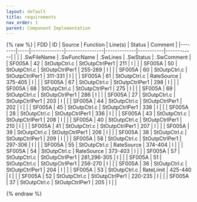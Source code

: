 ```yaml
---
layout: default
title: requirements
nav_order: 1
parent: Component Implementation
---
```

{% raw %}
| FDD    | ID  | Source       | Function       | Line(s)     | Status    | Comment    |
|--------|-----|--------------|----------------|-------------|-----------|------------|
|        |     | .SwFileName  | .SwFuncName    | .SwLines    | .SwStatus | .SwComment |
| SF005A | 42  | StOutpCtrl.c | StOutpCtrlPer1 | 211         | I         |            |
| SF005A | 50  | StOutpCtrl.c | StOutpCtrlPer1 | 255-269     | I         |            |
| SF005A | 60  | StOutpCtrl.c | StOutpCtrlPer1 | 311-331     | I         |            |
| SF005A | 61  | StOutpCtrl.c | RateSource     | 375-405     | I         |            |
| SF005A | 67  | StOutpCtrl.c | StOutpCtrlPer1 | 298         | I         |            |
| SF005A | 68  | StOutpCtrl.c | StOutpCtrlPer1 | 275         | I         |            |
| SF005A | 69  | StOutpCtrl.c | StOutpCtrlPer1 | 286         | I         |            |
| SF005A | 27  | StOutpCtrl.c | StOutpCtrlPer1 | 203         | I         |            |
| SF005A | 44  | StOutpCtrl.c | StOutpCtrlPer1 | 202         | I         |            |
| SF005A | 45  | StOutpCtrl.c | StOutpCtrlPer1 | 338         | I         |            |
| SF005A | 28  | StOutpCtrl.c | StOutpCtrlPer1 | 336         | I         |            |
| SF005A | 43  | StOutpCtrl.c | StOutpCtrlPer1 | 208         | I         |            |
| SF005A | 40  | StOutpCtrl.c | StOutpCtrlPer1 | 210         | I         |            |
| SF005A | 41  | StOutpCtrl.c | StOutpCtrlPer1 | 207         | I         |            |
| SF005A | 39  | StOutpCtrl.c | StOutpCtrlPer1 | 206         | I         |            |
| SF005A | 38  | StOutpCtrl.c | StOutpCtrlPer1 | 209         | I         |            |
| SF005A | 58  | StOutpCtrl.c | StOutpCtrlPer1 | 297-306     | I         |            |
| SF005A | 55  | StOutpCtrl.c | RateSource     | 374-404     | I         |            |
| SF005A | 54  | StOutpCtrl.c | RateSource     | 373-403     | I         |            |
| SF005A | 57  | StOutpCtrl.c | StOutpCtrlPer1 | 281,296-305 | I         |            |
| SF005A | 51  | StOutpCtrl.c | StOutpCtrlPer1 | 256-270     | I         |            |
| SF005A | 36  | StOutpCtrl.c | StOutpCtrlPer1 | 204         | I         |            |
| SF005A | 53  | StOutpCtrl.c | RateLimit      | 425-440     | I         |            |
| SF005A | 52  | StOutpCtrl.c | StOutpCtrlPer1 | 220-235     | I         |            |
| SF005A | 37  | StOutpCtrl.c | StOutpCtrlPer1 | 205         | I         |            |

{% endraw %}